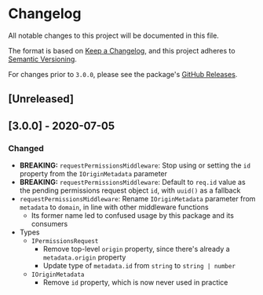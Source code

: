 # Changelog

All notable changes to this project will be documented in this file.

The format is based on [Keep a Changelog](https://keepachangelog.com/en/1.0.0/),
and this project adheres to [Semantic Versioning](https://semver.org/spec/v2.0.0.html).

For changes prior to `3.0.0`, please see the package's [GitHub Releases](https://github.com/MetaMask/rpc-cap/releases).

## [Unreleased]

## [3.0.0] - 2020-07-05

### Changed

- **BREAKING:** `requestPermissionsMiddleware`: Stop using or setting the `id` property from the `IOriginMetadata` parameter
- **BREAKING:** `requestPermissionsMiddleware`: Default to `req.id` value as the pending permissions request object `id`, with `uuid()` as a fallback
- `requestPermissionsMiddleware`: Rename `IOriginMetadata` parameter from `metadata` to `domain`, in line with other middleware functions
  - Its former name led to confused usage by this package and its consumers
- Types
  - `IPermissionsRequest`
    - Remove top-level `origin` property, since there's already a `metadata.origin` property
    - Update type of `metadata.id` from `string` to `string | number`
  - `IOriginMetadata`
    - Remove `id` property, which is now never used in practice
